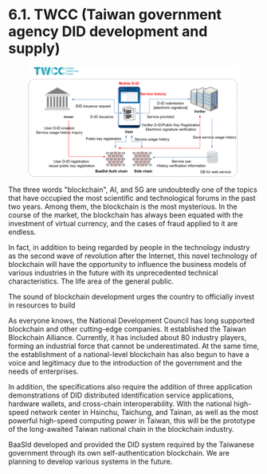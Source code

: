 # 6.1. TWCC (Taiwan government agency DID development and supply)

<figure><img src="../../.gitbook/assets/img37.png" alt=""><figcaption></figcaption></figure>

The three words "blockchain", AI, and 5G are undoubtedly one of the topics that have occupied the most scientific and technological forums in the past two years. Among them, the blockchain is the most mysterious. In the course of the market, the blockchain has always been equated with the investment of virtual currency, and the cases of fraud applied to it are endless.

In fact, in addition to being regarded by people in the technology industry as the second wave of revolution after the Internet, this novel technology of blockchain will have the opportunity to influence the business models of various industries in the future with its unprecedented technical characteristics. The life area of ​​the general public.

The sound of blockchain development urges the country to officially invest in resources to build

As everyone knows, the National Development Council has long supported blockchain and other cutting-edge companies. It established the Taiwan Blockchain Alliance. Currently, it has included about 80 industry players, forming an industrial force that cannot be underestimated. At the same time, the establishment of a national-level blockchain has also begun to have a voice and legitimacy due to the introduction of the government and the needs of enterprises.

In addition, the specifications also require the addition of three application demonstrations of DID distributed identification service applications, hardware wallets, and cross-chain interoperability. With the national high-speed network center in Hsinchu, Taichung, and Tainan, as well as the most powerful high-speed computing power in Taiwan, this will be the prototype of the long-awaited Taiwan national chain in the blockchain industry.

BaaSId developed and provided the DID system required by the Taiwanese government through its own self-authentication blockchain. We are planning to develop various systems in the future.
